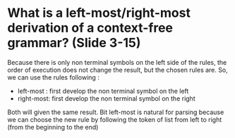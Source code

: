 # What is a left-most/right-most derivation of a context-free grammar?  (Slide 3-15)

Because there is only non terminal symbols on the left side of the rules, the order of execution does not change the result, but the chosen rules are. So, we can use the rules following :
- left-most : first develop the non terminal symbol on the left
- right-most: first develop the non terminal symbol on the right

Both will given the same result. Bit left-most is natural for parsing because we can choose the new rule by following the token of list from left to right (from the beginning to the end)